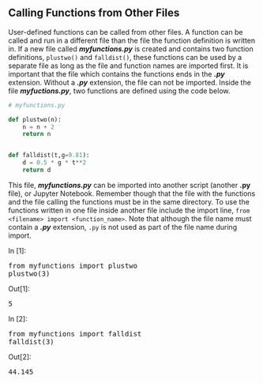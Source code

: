 
## Calling Functions from Other Files
User-defined functions can be called from other files. A function can be called and run in a different file than the file the function definition is written in. If a new file called **_myfunctions.py_** is created and contains two function definitions, ```plustwo()``` and ```falldist()```, these functions can be used by a separate file as long as the file and function names are imported first. It is important that the file which contains the functions ends in the **_.py_** extension. Without a **_.py_** extension, the file can not be imported.
Inside the file **_myfuctions.py_**, two functions are defined using the code below.

```python
# myfunctions.py

def plustwo(n):
    n = n + 2
    return n


def falldist(t,g=9.81):
    d = 0.5 * g * t**2
    return d
```
This file, **_myfunctions.py_** can be imported into another script (another **.py** file), or Jupyter Notebook. Remember though that the file with the functions and the file calling the functions must be in the same directory. To use the functions written in one file inside another file include the import line, ```from <filename> import <function_name>```. Note that although the file name must contain a **_.py_** extension, ```.py``` is not used as part of the file name during import.
<div class="cell border-box-sizing code_cell rendered">
<div class="input">
<div class="prompt input_prompt">In&nbsp;[1]:</div>
<div class="inner_cell">
    <div class="input_area">
<div class=" highlight hl-ipython3"><pre><span></span><span class="kn">from</span> <span class="nn">myfunctions</span> <span class="k">import</span> <span class="n">plustwo</span>
<span class="n">plustwo</span><span class="p">(</span><span class="mi">3</span><span class="p">)</span>
</pre></div>

</div>
</div>
</div>

<div class="output_wrapper">
<div class="output">


<div class="output_area">

<div class="prompt output_prompt">Out[1]:</div>




<div class="output_text output_subarea output_execute_result">
<pre>5</pre>
</div>

</div>

</div>
</div>

</div>
<div class="cell border-box-sizing code_cell rendered">
<div class="input">
<div class="prompt input_prompt">In&nbsp;[2]:</div>
<div class="inner_cell">
    <div class="input_area">
<div class=" highlight hl-ipython3"><pre><span></span><span class="kn">from</span> <span class="nn">myfunctions</span> <span class="k">import</span> <span class="n">falldist</span>
<span class="n">falldist</span><span class="p">(</span><span class="mi">3</span><span class="p">)</span>
</pre></div>

</div>
</div>
</div>

<div class="output_wrapper">
<div class="output">


<div class="output_area">

<div class="prompt output_prompt">Out[2]:</div>




<div class="output_text output_subarea output_execute_result">
<pre>44.145</pre>
</div>

</div>

</div>
</div>

</div>
 

